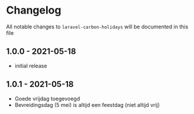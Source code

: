 # Changelog

All notable changes to `laravel-carbon-holidays` will be documented in this file

## 1.0.0 - 2021-05-18

- initial release

## 1.0.1 - 2021-05-18

- Goede vrijdag toegevoegd
- Bevreidingsdag (5 mei) is altijd een feestdag (niet altijd vrij)
